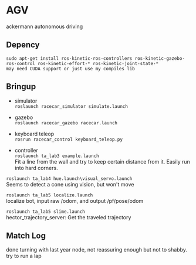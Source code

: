 # AGV
ackermann autonomous driving

## Depency

```
sudo apt-get install ros-kinetic-ros-controllers ros-kinetic-gazebo-ros-control ros-kinetic-effort-* ros-kinetic-joint-state-*
may need CUDA support or just use my compiles lib
```

## Bringup

* simulator  
`roslaunch racecar_simulator simulate.launch`

* gazebo  
`roslaunch racecar_gazebo racecar.launch`

* keyboard teleop  
`rosrun racecar_control keyboard_teleop.py`

* controller  
`roslaunch ta_lab3 example.launch`  
Fit a line from the wall and try to keep certain distance from it. Easily run into hard corners.

`roslaunch ta_lab4 hue.launch\visual_servo.launch`  
Seems to detect a cone using vision, but won't move

`roslaunch ta_lab5 localize.launch`  
localize bot, input raw /odom, and output /pf/pose/odom

`roslaunch ta_lab5 slime.launch`  
hector_trajectory_server: Get the traveled trajectory

## Match Log

done turning with last year node, not reassuring enough but not to shabby.
try to run a lap
